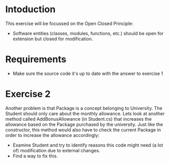 # Intoduction

This exercise will be focussed on the Open Closed Principle:
- Software entities (classes, modules, functions, etc.) should be open for extension but closed for modification.

# Requirements
- Make sure the source code it's up to date with the answer to exercise 1

# Exercise 2
Another problem is that Package is a concept belonging to University. The Student should only care about the monthly allowance. Lets look at another method called AddBonusAllowance (in Student.cs) that increases the allowance based on the Package purchased by the university. Just like the constructor, this method would also have to check the current Package in order to increase the allowance accordingly:

- Examine Student and try to identify reasons this code might need (a lot of) modification due to external changes.
- Find a way to fix this.
